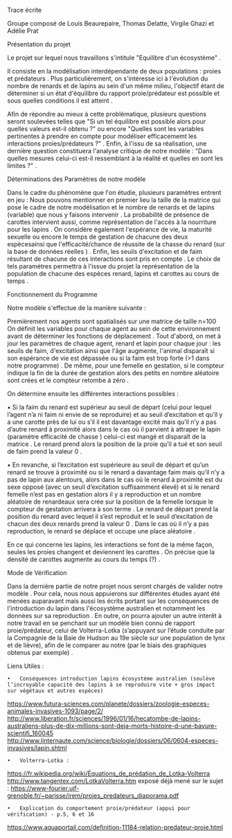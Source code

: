 Trace écrite 

Groupe composé de Louis Beaurepaire, Thomas Delatte, Virgile Ghazi et Adélie Prat 

Présentation du projet 

Le projet sur lequel nous travaillons s'intitule "Equilibre d'un écosystème" . 

Il consiste en la modélisation interdépendante de deux populations : proies et prédateurs . 
Plus particulièrement, on s'intéresse ici à l'évolution du nombre de renards et de lapins au sein 
d'un même milieu, l'objectif étant de déterminer si un état d'équilibre du rapport proie/prédateur 
est possible et sous quelles conditions il est atteint . 

Afin de répondre au mieux à cette problématique, plusieurs questions seront soulevées telles que 
"Si un tel équilibre est possible alors pour quelles valeurs est-il obtenu ?" ou encore "Quelles sont 
les variables pertinentes à prendre en compte pour modéliser efficacememt les interactions proies/prédateurs ?" .
Enfin, à l'issu de sa réalisation, une dernière question constituera l'analyse critique de notre modèle :
"Dans quelles mesures celui-ci est-il ressemblant à la réalité et quelles en sont les limites ?" . 

Déterminations des Paramètres de notre modèle 

Dans le cadre du phénomène que l'on étudie, plusieurs paramètres entrent en jeu : 
Nous pouvons mentionner en premier lieu la taille de la matrice qui pose le cadre de notre modélisation 
et le nombre de renards et de lapins (variable) que nous y faisons intervenir .
La probabilité de présence de carottes intervient aussi, comme représentation de l'accès à la nourriture
pour les lapins .
On considère également l'espérance de vie, la maturité sexuelle ou encore le temps de gestation de chacune 
des deux espècesainsi que l'efficacité/chance de réussite de la chasse du renard (sur la base de données 
réelles ) . 
Enfin, les seuils d'excitation et de faim résultant de chacune de ces interactions sont pris en compte .
Le choix de tels paramètres permettra à l'issue du projet la représentation de la population de chacune
des espèces renard, lapins et carottes au cours de temps . 

Fonctionnement du Programme 

Notre modèle s'effectue de la manière suivante :

Premièrement nos agents sont spatialisés sur une matrice de taille n=100 
On définit les variables pour chaque agent au sein de cette environnement avant de déterminer les fonctions 
de déplacement .
Tout d'abord, on met à jour les paramètres de chaque agent, renard et lapin pour chaque jour : les seuils
de faim, d'excitation ainsi que l'âge augmente, l'animal disparaît si son espérance de vie est dépassée ou 
si la faim est trop forte (>1 dans notre programme) . De même, pour une femelle en gestation, si le compteur 
indique la fin de la durée de gestation alors des petits en nombre aléatoire sont crées et le compteur retombe 
à zéro .

On détermine ensuite les différentes interactions possibles :

▪	Si la faim du renard est supérieur au seuil de départ (celui pour lequel l’agent n’a ni faim ni envie de se 
 reproduire) et au seuil d’excitation et qu’il y a une carotte près de lui ou s’il il est davantage excité mais 
 qu’il n’y a pas d’autre renard à proximité  alors dans le cas où il parvient à attraper le lapin (paramètre efficacité
 de chasse ) celui-ci est mangé et disparaît de la matrice . Le renard prend alors la position de la proie qu’il a tué
 et son seuil de faim prend la valeur 0 .   


▪	En revanche, si l’excitation est supérieure au seuil de départ et qu’un renard se trouve à proximité ou si le renard
  a davantage faim mais qu’il n’y a pas de lapin aux alentours, alors dans le cas où le renard à proximité est du sexe opposé
  (avec un seuil d’excitation suffisamment élevé) et si le renard femelle n’est pas en gestation alors il y a reproduction 
  et un nombre aléatoire de renardeaux sera crée sur la position de la femelle lorsque le compteur de gestation arrivera à 
  son terme . Le renard de départ prend la position du renard avec lequel il s’est reproduit et le seuil d’excitation de 
  chacun des deux renards prend la valeur 0 . Dans le cas où il n’y a pas reproduction, le renard se déplace et occupe une 
  place aléatoire .  
  
  En ce qui concerne les lapins, les interactions se font de la même façon, seules les proies changent et deviennent les 
  carottes . On précise que la densité de carottes augmente au cours du temps  (?) . 
  
  Mode de Vérification 

Dans la dernière partie de notre projet nous seront chargés de valider notre modèle . Pour cela, nous nous appuierons sur 
différentes études ayant été menées auparavant mais aussi les écrits portant sur les conséquences de l'introduction du lapin
dans l'écosystème australien et notamment les données sur sa reproduction . En outre, on pourra ajouter un autre interêt à 
notre travail en se penchant sur un modèle bien connu de rapport proie/prédateur, celui de Volterra-Lotka (s’appuyant sur 
l’étude conduite par la Compagnie de la Baie de Hudson au 19e siècle sur une population de lynx et de lièvre), afin de  le 
comparer au notre (par le biais des graphiques obtenus par exemple) .

Liens Utiles : 

	•	Conséquences introduction lapins écosystème australien (soulève l’incroyable capacité des lapins à se reproduire vite + gros impact sur végétaux et autres espèces)
https://www.futura-sciences.com/planete/dossiers/zoologie-especes-animales-invasives-1093/page/2/
http://www.liberation.fr/sciences/1996/01/16/hecatombe-de-lapins-australiens-plus-de-dix-millions-sont-deja-morts-histoire-d-une-bavure-scientifi_160045
http://www.linternaute.com/science/biologie/dossiers/06/0604-especes-invasives/lapin.shtml

	•	Volterra-Lotka : 
https://fr.wikipedia.org/wiki/Équations_de_prédation_de_Lotka-Volterra
http://www.tangentex.com/LotkaVolterra.htm
exposé déjà mené sur le sujet : https://www-fourier.ujf-grenoble.fr/~parisse/irem/proies_predateurs_diaporama.pdf

	•	Explication du comportement proie/prédateur (appui pour vérification) - p.5, 6 et 16 
https://www.aquaportail.com/definition-11184-relation-predateur-proie.html





